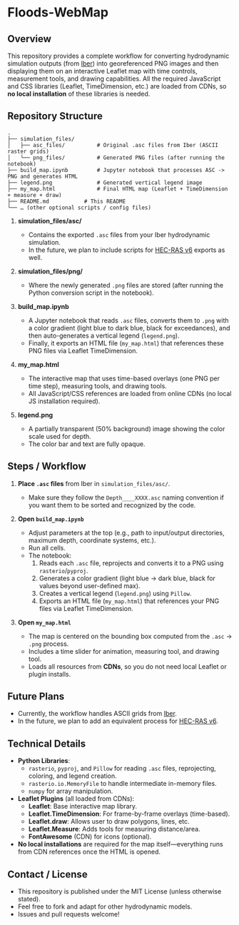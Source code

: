 # Floods-WebMap

## Overview

This repository provides a complete workflow for converting hydrodynamic simulation outputs (from [Iber](https://www.iberaula.es/)) into georeferenced PNG images and then displaying them on an interactive Leaflet map with time controls, measurement tools, and drawing capabilities. All the required JavaScript and CSS libraries (Leaflet, TimeDimension, etc.) are loaded from CDNs, so **no local installation** of these libraries is needed.

## Repository Structure

```raw
.
├── simulation_files/
│   ├── asc_files/         	# Original .asc files from Iber (ASCII raster grids)
│   └── png_files/         	# Generated PNG files (after running the notebook)
├── build_map.ipynb   		# Jupyter notebook that processes ASC -> PNG and generates HTML
├── legend.png        		# Generated vertical legend image
├── my_map.html       		# Final HTML map (Leaflet + TimeDimension + measure + draw)
├── README.md         	# This README
└── … (other optional scripts / config files)
```

1. **simulation_files/asc/**  
   - Contains the exported `.asc` files from your Iber hydrodynamic simulation.  
   - In the future, we plan to include scripts for [HEC-RAS v6](https://www.hec.usace.army.mil/software/hec-ras/) exports as well.

2. **simulation_files/png/**  
   - Where the newly generated `.png` files are stored (after running the Python conversion script in the notebook).

3. **build_map.ipynb**  
   - A Jupyter notebook that reads `.asc` files, converts them to `.png` with a color gradient (light blue to dark blue, black for exceedances), and then auto-generates a vertical legend (`legend.png`).  
   - Finally, it exports an HTML file (`my_map.html`) that references these PNG files via Leaflet TimeDimension.

4. **my_map.html**  
   - The interactive map that uses time-based overlays (one PNG per time step), measuring tools, and drawing tools.  
   - All JavaScript/CSS references are loaded from online CDNs (no local JS installation required).

5. **legend.png**  
   - A partially transparent (50% background) image showing the color scale used for depth.  
   - The color bar and text are fully opaque.

## Steps / Workflow

1. **Place `.asc` files** from Iber in `simulation_files/asc/`.  
   - Make sure they follow the `Depth____XXXX.asc` naming convention if you want them to be sorted and recognized by the code.

2. **Open `build_map.ipynb`**  
   - Adjust parameters at the top (e.g., path to input/output directories, maximum depth, coordinate systems, etc.).  
   - Run all cells. 
   - The notebook:
     1. Reads each `.asc` file, reprojects and converts it to a PNG using `rasterio`/`pyproj`.  
     2. Generates a color gradient (light blue → dark blue, black for values beyond user-defined max).  
     3. Creates a vertical legend (`legend.png`) using `Pillow`.  
     4. Exports an HTML file (`my_map.html`) that references your PNG files via Leaflet TimeDimension.

3. **Open `my_map.html`**  
   - The map is centered on the bounding box computed from the `.asc` → `.png` process.  
   - Includes a time slider for animation, measuring tool, and drawing tool.  
   - Loads all resources from **CDNs**, so you do not need local Leaflet or plugin installs.

## Future Plans

- Currently, the workflow handles ASCII grids from [Iber](https://www.iberaula.es/). 
- In the future, we plan to add an equivalent process for [HEC-RAS v6](https://www.hec.usace.army.mil/software/hec-ras/).

## Technical Details

- **Python Libraries**: 
  - `rasterio`, `pyproj`, and `Pillow` for reading `.asc` files, reprojecting, coloring, and legend creation.
  - `rasterio.io.MemoryFile` to handle intermediate in-memory files.
  - `numpy` for array manipulation.
- **Leaflet Plugins** (all loaded from CDNs):
  - **Leaflet**: Base interactive map library.
  - **Leaflet.TimeDimension**: For frame-by-frame overlays (time-based).
  - **Leaflet.draw**: Allows user to draw polygons, lines, etc.
  - **Leaflet.Measure**: Adds tools for measuring distance/area.
  - **FontAwesome** (CDN) for icons (optional).
- **No local installations** are required for the map itself—everything runs from CDN references once the HTML is opened.

## Contact / License

- This repository is published under the MIT License (unless otherwise stated).  
- Feel free to fork and adapt for other hydrodynamic models.  
- Issues and pull requests welcome!